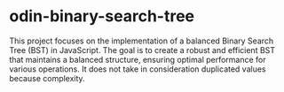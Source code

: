 # odin-binary-search-tree
This project focuses on the implementation of a balanced Binary Search Tree (BST) in JavaScript. The goal is to create a robust and efficient BST that maintains a balanced structure, ensuring optimal performance for various operations. It does not take in consideration duplicated values because complexity.
